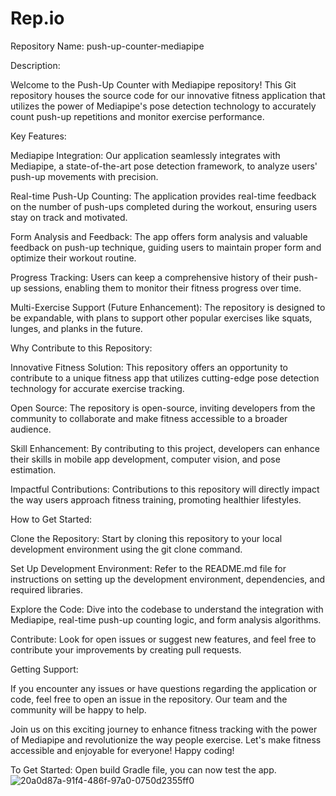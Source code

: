 # Rep.io
Repository Name: push-up-counter-mediapipe

Description:

Welcome to the Push-Up Counter with Mediapipe repository! This Git repository houses the source code for our innovative fitness application that utilizes the power of Mediapipe's pose detection technology to accurately count push-up repetitions and monitor exercise performance.

Key Features:

Mediapipe Integration: Our application seamlessly integrates with Mediapipe, a state-of-the-art pose detection framework, to analyze users' push-up movements with precision.

Real-time Push-Up Counting: The application provides real-time feedback on the number of push-ups completed during the workout, ensuring users stay on track and motivated.

Form Analysis and Feedback: The app offers form analysis and valuable feedback on push-up technique, guiding users to maintain proper form and optimize their workout routine.

Progress Tracking: Users can keep a comprehensive history of their push-up sessions, enabling them to monitor their fitness progress over time.

Multi-Exercise Support (Future Enhancement): The repository is designed to be expandable, with plans to support other popular exercises like squats, lunges, and planks in the future.

Why Contribute to this Repository:

Innovative Fitness Solution: This repository offers an opportunity to contribute to a unique fitness app that utilizes cutting-edge pose detection technology for accurate exercise tracking.

Open Source: The repository is open-source, inviting developers from the community to collaborate and make fitness accessible to a broader audience.

Skill Enhancement: By contributing to this project, developers can enhance their skills in mobile app development, computer vision, and pose estimation.

Impactful Contributions: Contributions to this repository will directly impact the way users approach fitness training, promoting healthier lifestyles.

How to Get Started:

Clone the Repository: Start by cloning this repository to your local development environment using the git clone command.

Set Up Development Environment: Refer to the README.md file for instructions on setting up the development environment, dependencies, and required libraries.

Explore the Code: Dive into the codebase to understand the integration with Mediapipe, real-time push-up counting logic, and form analysis algorithms.

Contribute: Look for open issues or suggest new features, and feel free to contribute your improvements by creating pull requests.

Getting Support:

If you encounter any issues or have questions regarding the application or code, feel free to open an issue in the repository. Our team and the community will be happy to help.

Join us on this exciting journey to enhance fitness tracking with the power of Mediapipe and revolutionize the way people exercise. Let's make fitness accessible and enjoyable for everyone! Happy coding!

To Get Started:
Open build Gradle file, you can now test the app.
![20a0d87a-91f4-486f-97a0-0750d2355ff0](https://github.com/Aries2003/Rep.io/assets/60231411/1ee95eaa-d480-4339-b62d-c6a67cd030f2)
